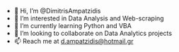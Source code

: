 - 👋 Hi, I’m @DimitrisAmpatzidis
- 👀 I’m interested in Data Analysis and Web-scraping
- 🌱 I’m currently learning Python and VBA
- 💞️ I’m looking to collaborate on Data Analytics projects
- 📫 Reach me at d.ampatzidis@hotmail.gr 

<!---
DimitrisAmpatzidis/DimitrisAmpatzidis is a ✨ special ✨ repository because its `README.md` (this file) appears on your GitHub profile.
You can click the Preview link to take a look at your changes.
--->
